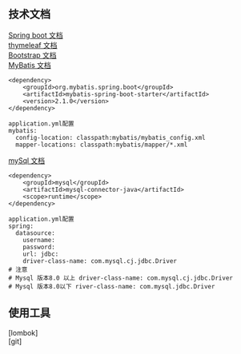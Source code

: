 ## 技术文档
[Spring boot 文档](https://spring.io)\
[thymeleaf 文档](https://www.thymeleaf.org)\
[Bootstrap 文档](https://www.bootcss.com)\
[MyBatis 文档](http://www.mybatis.org/mybatis-3/zh/index.html)
~~~~~
<dependency>
    <groupId>org.mybatis.spring.boot</groupId>
    <artifactId>mybatis-spring-boot-starter</artifactId>
    <version>2.1.0</version>
</dependency>
~~~~~
~~~~
application.yml配置
mybatis:
  config-location: classpath:mybatis/mybatis_config.xml
  mapper-locations: classpath:mybatis/mapper/*.xml
~~~~
[mySql 文档](https://www.runoob.com/sql/sql-tutorial.html)
~~~~
<dependency>
    <groupId>mysql</groupId>
    <artifactId>mysql-connector-java</artifactId>
    <scope>runtime</scope>
</dependency>
~~~~
~~~~
application.yml配置
spring:
  datasource:
    username: 
    password: 
    url: jdbc:
    driver-class-name: com.mysql.cj.jdbc.Driver
# 注意
# Mysql 版本8.0 以上 driver-class-name: com.mysql.cj.jdbc.Driver
# Mysql 版本8.0以下 river-class-name: com.mysql.jdbc.Driver
~~~~
## 使用工具
[lombok]<br>
[git]